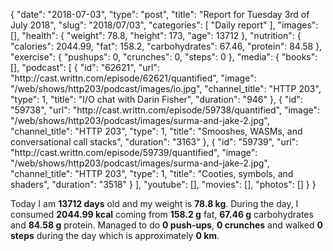 {
    "date": "2018-07-03",
    "type": "post",
    "title": "Report for Tuesday 3rd of July 2018",
    "slug": "2018\/07\/03",
    "categories": [
        "Daily report"
    ],
    "images": [],
    "health": {
        "weight": 78.8,
        "height": 173,
        "age": 13712
    },
    "nutrition": {
        "calories": 2044.99,
        "fat": 158.2,
        "carbohydrates": 67.46,
        "protein": 84.58
    },
    "exercise": {
        "pushups": 0,
        "crunches": 0,
        "steps": 0
    },
    "media": {
        "books": [],
        "podcast": [
            {
                "id": "62621",
                "url": "http:\/\/cast.writtn.com\/episode\/62621\/quantified",
                "image": "\/web\/shows\/http203\/podcast\/images\/io.jpg",
                "channel_title": "HTTP 203",
                "type": 1,
                "title": "I\/O chat with Darin Fisher",
                "duration": "946"
            },
            {
                "id": "59738",
                "url": "http:\/\/cast.writtn.com\/episode\/59738\/quantified",
                "image": "\/web\/shows\/http203\/podcast\/images\/surma-and-jake-2.jpg",
                "channel_title": "HTTP 203",
                "type": 1,
                "title": "Smooshes, WASMs, and conversational call stacks",
                "duration": "3163"
            },
            {
                "id": "59739",
                "url": "http:\/\/cast.writtn.com\/episode\/59739\/quantified",
                "image": "\/web\/shows\/http203\/podcast\/images\/surma-and-jake-2.jpg",
                "channel_title": "HTTP 203",
                "type": 1,
                "title": "Cooties, symbols, and shaders",
                "duration": "3518"
            }
        ],
        "youtube": [],
        "movies": [],
        "photos": []
    }
}

Today I am <strong>13712 days</strong> old and my weight is <strong>78.8 kg</strong>. During the day, I consumed <strong>2044.99 kcal</strong> coming from <strong>158.2 g</strong> fat, <strong>67.46 g</strong> carbohydrates and <strong>84.58 g</strong> protein. Managed to do <strong>0 push-ups</strong>, <strong>0 crunches</strong> and walked <strong>0 steps</strong> during the day which is approximately <strong>0 km</strong>.